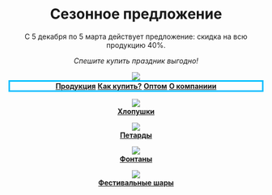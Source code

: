 <html>
    <head>
        <link rel="stylesheet" href="style.css">
    </head>
    <body>
        <header>
            <h1>Сезонное предложение</h1>
            <p>С 5 декабря по 5 марта действует предложение: скидка на всю продукцию 40%.</p>
            <p><i>Спешите купить праздник выгодно!</i></p>
            <img src="https://drive.google.com/uc?export=view&id=1U1vZG-LOs0rZOu6jtAPvs3va2N2Q7iq6"
        </header>
        <nav style="border:3px solid DeepSkyBlue">
            <a href="#Product"><b>Продукция</b></a>
            <a href="#Product"><b>Как купить?</b></a>
            <a href="#Product"><b>Оптом</b></a>
            <a href="#Product"><b>О компаниии</b></a>
        </nav>
        <main>
            <p class="n1">
                <a href="#Product"><img class="icon" src="https://pngimg.com/uploads/confetti/confetti_PNG86985.png"><br><b>Хлопушки</b></a>
            </p>
            <p class="n1">
                <a href="#Product"><b><img class="icon" src="https://w7.pngwing.com/pngs/996/29/png-transparent-firecrackers-firecrackers-firecracker-explosion-firecrackers-thumbnail.png"><br>Петарды</b></a>
            </p>
            <p class="n1" >
                <a href="#Product"><img class="icon" src="https://encrypted-tbn0.gstatic.com/images?q=tbn:ANd9GcRiiBQ-QhmXH-hxKF1AW-Za0uNXepCKhFuf6A&usqp=CAU"><br><b>Фонтаны</b></a>
            </p>
            <p class="n1">    
                <a href="#Product"><img class="icon" src="https://images.prom.ua/2948519064_w640_h640_minomet-artillery-shells.jpg"><br><b>Фестивальные шары</b></a>
            </p>
        </main>
    </body>
</html>

